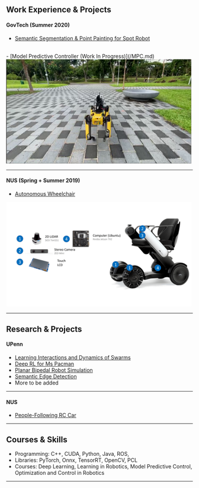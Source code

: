 

## Work Experience & Projects

#### GovTech (Summer 2020)
- [Semantic Segmentation & Point Painting for Spot Robot](/Govtech.md)
<br>
- [Model Predictive Controller (Work In Progress)](/MPC.md)
<img src="govtech_image/Spot1.png" width="500"/>



---
#### NUS (Spring + Summer 2019)
- [Autonomous Wheelchair](/Wheelchair.md)
<img src="images/whill.png" width="500"/>

<!-- [Spot Robot Payload Design](/Payload.md)
<img src="images/payload.png"/> -->

---


## Research & Projects
#### UPenn
- [Learning Interactions and Dynamics of Swarms](Class_Projects/cis522.md)
- [Deep RL for Ms Pacman](Class_Projects/deep_rl.md)
- [Planar Bipedal Robot Simulation](Class_Projects/traj_opt)
- [Semantic Edge Detection](Class_Projects/edge_det.md)
- More to be added

<hr/>

#### NUS
- [People-Following RC Car](Class_Projects/FYP.md)

<!-- ###### Ongoing 
- [SOLO]()
- [Mask-RCNN]()
- [VAE & GANs]() -->

--- 
## Courses & Skills
- Programming: C++, CUDA, Python, Java, ROS, 
- Libraries: PyTorch, Onnx, TensorRT, OpenCV, PCL
- Courses: Deep Learning, Learning in Robotics, Model Predictive Control, Optimization and Control in Robotics


---

